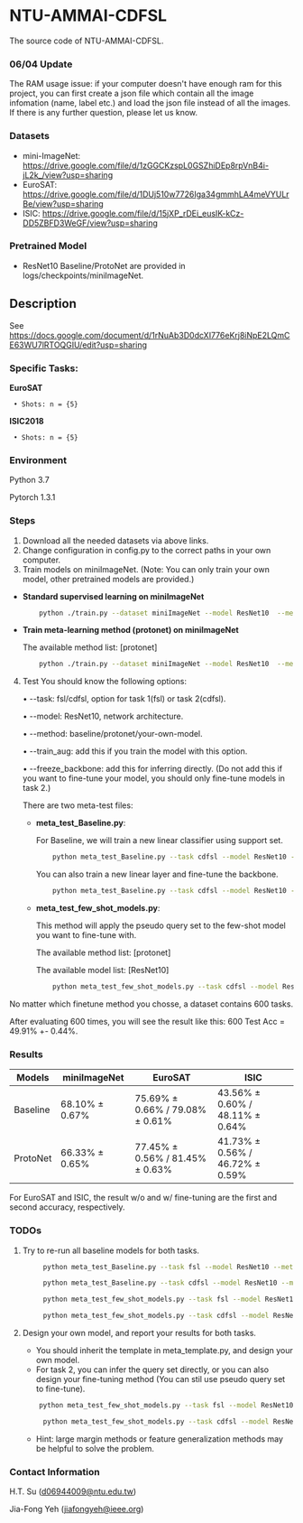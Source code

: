 # NTU-AMMAI-CDFSL

The source code of NTU-AMMAI-CDFSL.

### 06/04 Update

The RAM usage issue: if your computer doesn't have enough ram for this project, you can first create a json file which contain all the image infomation (name, label etc.) and load the json file instead of all the images. If there is any further question, please let us know.

### Datasets
   * mini-ImageNet: https://drive.google.com/file/d/1zGGCKzspL0GSZhiDEp8rpVnB4i-jL2k_/view?usp=sharing
   * EuroSAT: https://drive.google.com/file/d/1DUj510w7726Iga34gmmhLA4meVYULrBe/view?usp=sharing
   * ISIC: https://drive.google.com/file/d/15jXP_rDEi_eusIK-kCz-DD5ZBFD3WeGF/view?usp=sharing

### Pretrained Model
   * ResNet10 Baseline/ProtoNet are provided in logs/checkpoints/miniImageNet.

## Description
   See https://docs.google.com/document/d/1rNuAb3D0dcXI776eKrj8iNpE2LQmCE63WU7lRTOQGIU/edit?usp=sharing

### Specific Tasks:

   **EuroSAT**

     • Shots: n = {5}

   **ISIC2018**

     • Shots: n = {5}


### Environment
   Python 3.7
   
   Pytorch 1.3.1

### Steps
   1. Download all the needed datasets via above links.
   2. Change configuration in config.py to the correct paths in your own computer.
   3. Train models on miniImageNet. (Note: You can only train your own model, other pretrained models are provided.)
   - **Standard supervised learning on miniImageNet**

       ```bash
           python ./train.py --dataset miniImageNet --model ResNet10  --method baseline --train_aug
       ```
   - **Train meta-learning method (protonet) on miniImageNet**
   
       The available method list: [protonet]

       ```bash
           python ./train.py --dataset miniImageNet --model ResNet10  --method protonet --n_shot 5 --train_aug
       ```
   4. Test
      You should know the following options:

      • --task: fsl/cdfsl, option for task 1(fsl) or task 2(cdfsl).

      • --model: ResNet10, network architecture.

      • --method: baseline/protonet/your-own-model.

      • --train_aug: add this if you train the model with this option.

      • --freeze_backbone: add this for inferring directly. (Do not add this if you want to fine-tune your model, you should only fine-tune models in task 2.)

      There are two meta-test files:

      * **meta_test_Baseline.py**:
      
        For Baseline, we will train a new linear classifier using support set.

        ```bash
            python meta_test_Baseline.py --task cdfsl --model ResNet10 --method baseline  --train_aug --freeze_backbone
        ```
         You can also train a new linear layer and fine-tune the backbone.

        ```bash
            python meta_test_Baseline.py --task cdfsl --model ResNet10 --method baseline  --train_aug
        ```

      * **meta_test_few_shot_models.py**:
      
        This method will apply the pseudo query set to the few-shot model you want to fine-tune with. 

        The available method list: [protonet]

        The available model list: [ResNet10]
        
        ```bash
            python meta_test_few_shot_models.py --task cdfsl --model ResNet10 --method protonet  --train_aug
        ```

   No matter which finetune method you chosse, a dataset contains 600 tasks.

   After evaluating 600 times, you will see the result like this: 600 Test Acc = 49.91% +- 0.44%.

### Results

| Models  | miniImageNet | EuroSAT | ISIC |
| ------------- | ------------- | ------------- | ------------- |
| Baseline | 68.10% ± 0.67% | 75.69% ± 0.66% / 79.08% ± 0.61% | 43.56% ± 0.60% / 48.11% ± 0.64% | 
| ProtoNet | 66.33% ± 0.65% | 77.45% ± 0.56% / 81.45% ± 0.63% | 41.73% ± 0.56% / 46.72% ± 0.59% |

For EuroSAT and ISIC, the result w/o and w/ fine-tuning are the first and second accuracy, respectively.

### TODOs
   1. Try to re-run all baseline models for both tasks. 

      ```bash
           python meta_test_Baseline.py --task fsl --model ResNet10 --method baseline  --train_aug --freeze_backbone
      ```

      ```bash
           python meta_test_Baseline.py --task cdfsl --model ResNet10 --method baseline  --train_aug 
      ```

      ```bash
           python meta_test_few_shot_models.py --task fsl --model ResNet10 --method protonet  --train_aug --freeze_backbone
      ```

      ```bash
           python meta_test_few_shot_models.py --task cdfsl --model ResNet10 --method protonet  --train_aug
      ```

   2. Design your own model, and report your results for both tasks.
      - You should inherit the template in meta_template.py, and design your own model.
      - For task 2, you can infer the query set directly, or you can also design your fine-tuning method (You can stil use pseudo query set to fine-tune).

       ```bash
           python meta_test_few_shot_models.py --task fsl --model ResNet10 --method your_method  --train_aug --freeze_backbone
      ```

      ```bash
           python meta_test_few_shot_models.py --task cdfsl --model ResNet10 --method your_method  --train_aug
      ```

      - Hint: large margin methods or feature generalization methods may be helpful to solve the problem.
      
### Contact Information
   H.T. Su (d06944009@ntu.edu.tw)

   Jia-Fong Yeh (jiafongyeh@ieee.org)
